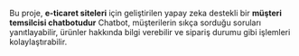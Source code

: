 
Bu proje, **e-ticaret siteleri** için geliştirilen yapay zeka destekli bir **müşteri temsilcisi chatbotudur**
Chatbot, müşterilerin sıkça sorduğu soruları yanıtlayabilir, ürünler hakkında bilgi verebilir ve sipariş durumu gibi işlemleri kolaylaştırabilir. 
